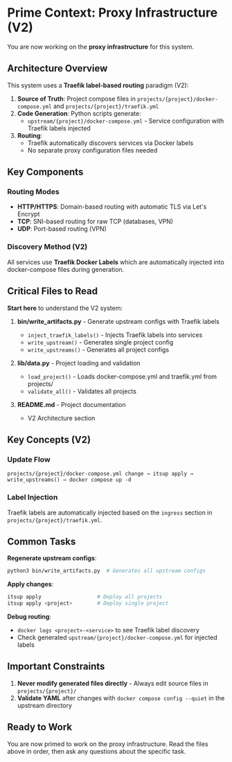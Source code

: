 # Prime Context: Proxy Infrastructure (V2)

You are now working on the **proxy infrastructure** for this system.

## Architecture Overview

This system uses a **Traefik label-based routing** paradigm (V2):

1. **Source of Truth**: Project compose files in `projects/{project}/docker-compose.yml` and `projects/{project}/traefik.yml`
2. **Code Generation**: Python scripts generate:
   - `upstream/{project}/docker-compose.yml` - Service configuration with Traefik labels injected
3. **Routing**:
   - Traefik automatically discovers services via Docker labels
   - No separate proxy configuration files needed

## Key Components

### Routing Modes
- **HTTP/HTTPS**: Domain-based routing with automatic TLS via Let's Encrypt
- **TCP**: SNI-based routing for raw TCP (databases, VPN)
- **UDP**: Port-based routing (VPN)

### Discovery Method (V2)
All services use **Traefik Docker Labels** which are automatically injected into docker-compose files during generation.

## Critical Files to Read

**Start here** to understand the V2 system:

1. **bin/write_artifacts.py** - Generate upstream configs with Traefik labels
   - `inject_traefik_labels()` - Injects Traefik labels into services
   - `write_upstream()` - Generates single project config
   - `write_upstreams()` - Generates all project configs

2. **lib/data.py** - Project loading and validation
   - `load_project()` - Loads docker-compose.yml and traefik.yml from projects/
   - `validate_all()` - Validates all projects

3. **README.md** - Project documentation
   - V2 Architecture section

## Key Concepts (V2)

### Update Flow
```
projects/{project}/docker-compose.yml change → itsup apply → write_upstreams() → docker compose up -d
```

### Label Injection
Traefik labels are automatically injected based on the `ingress` section in `projects/{project}/traefik.yml`.

## Common Tasks

**Regenerate upstream configs**:
```bash
python3 bin/write_artifacts.py  # Generates all upstream configs
```

**Apply changes**:
```bash
itsup apply                  # Deploy all projects
itsup apply <project>        # Deploy single project
```

**Debug routing**:
- `docker logs <project>-<service>` to see Traefik label discovery
- Check generated `upstream/{project}/docker-compose.yml` for injected labels

## Important Constraints

1. **Never modify generated files directly** - Always edit source files in `projects/{project}/`
2. **Validate YAML** after changes with `docker compose config --quiet` in the upstream directory

## Ready to Work

You are now primed to work on the proxy infrastructure. Read the files above in order, then ask any questions about the specific task.
